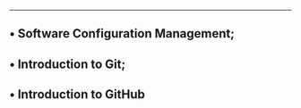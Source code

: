 -----------------------------------------------------------------
• Software Configuration Management;
--------------------------------------------------------
• Introduction to Git;
-------------------------------------
• Introduction to GitHub
---------------------------------------------
